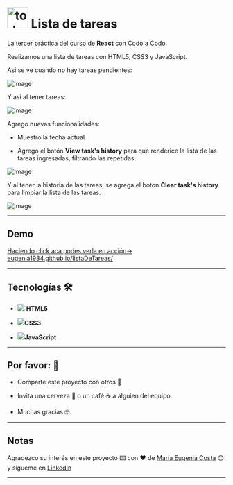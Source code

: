 # <img width="48" height="48" src="https://img.icons8.com/color/48/todo-list--v1.png" alt="todo-list--v1"/> Lista de tareas

La tercer práctica del curso de **React** con Codo a Codo.

Realizamos una lista de tareas con HTML5, CSS3 y JavaScript.

Asi se ve cuando no hay tareas pendientes:

![image](https://user-images.githubusercontent.com/72580574/225160518-2ba312e8-3752-4911-8475-899c96924a36.png)


Y asi al tener tareas:

![image](https://user-images.githubusercontent.com/72580574/225160910-4440cde3-6a57-4ed3-bab5-6b6c599397f9.png)

Agrego nuevas funcionalidades:

- Muestro la fecha actual

- Agrego el botón **View task's history** para que renderice la lista de las tareas ingresadas, filtrando las repetidas.

![image](https://user-images.githubusercontent.com/72580574/227750037-00ee70bf-f83a-4deb-bea2-178b6a337c93.png)


Y al tener la historia de las tareas, se agrega el boton **Clear task's history** para limpiar la lista de las tareas.

![image](https://user-images.githubusercontent.com/72580574/227750067-7bcdb818-faba-4929-bbe9-ec9c5c04517f.png)


---

## Demo


[Haciendo click aca podes verla en acción-> eugenia1984.github.io/listaDeTareas/]( https://eugenia1984.github.io/listaDeTareas/)

---


## Tecnologías 🛠️


- <img src="https://img.icons8.com/color/30/null/html-5--v1.png"/> **HTML5** 

- <img src="https://img.icons8.com/color/30/null/css3.png"/>**CSS3**

- <img src="https://img.icons8.com/color/30/null/javascript--v1.png"/>**JavaScript** 

---


## Por favor: 🎁

* Comparte este proyecto con otros 📢

* Invita una cerveza 🍺 o un café ☕ a alguien del equipo.

* Muchas gracias 🤓.

---

## Notas

Agradezco su interés en este proyecto ⌨️ con ❤️ de [María Eugenia Costa](https://github.com/eugenia1984) 😊 y sígueme en [LinkedIn](http://www.linkedin.com/in/maríaeugeniacosta)


---
